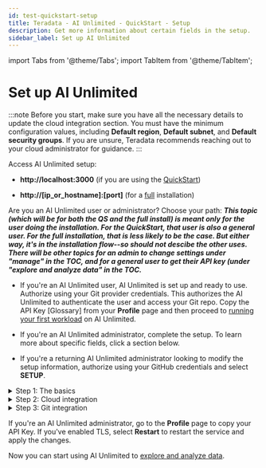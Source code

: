 ```yaml
---
id: test-quickstart-setup
title: Teradata - AI Unlimited - QuickStart - Setup 
description: Get more information about certain fields in the setup.
sidebar_label: Set up AI Unlimited
---
```


import Tabs from '@theme/Tabs';
import TabItem from '@theme/TabItem';

# Set up AI Unlimited

:::note
Before you start, make sure you have all the necessary details to update the cloud integration section. You must have the minimum configuration values, including **Default region**, **Default subnet**, and **Default security groups**. If you are unsure, Teradata recommends reaching out to your cloud administrator for guidance.
:::

Access AI Unlimited setup:

- **http://localhost:3000** (if you are using the [QuickStart](/docs/install-ai-unlimited/quickstart/index.md))

- **http://[ip_or_hostname]:[port]** (for a [full](/docs/install-ai-unlimited/production/index.md) installation)

Are you an AI Unlimited user or administrator? Choose your path: ***This topic (which will be for both the QS and the full install) is meant only for the user doing the installation. For the QuickStart, that user is also a general user. For the full installation, that is less likely to be the case. But either way, it's in the installation flow--so should not descibe the other uses. There will be other topics for an admin to change settings under "manage" in the TOC, and for a general user to get their API key (under "explore and analyze data" in the TOC.***

- If you're an AI Unlimited user, AI Unlimited is set up and ready to use. Authorize using your Git provider credentials. This authorizes the AI Unlimited to authenticate the user and access your Git repo. Copy the API Key [Glossary] from your **Profile** page and then proceed to [running your first workload](/docs/explore-and-analyze-data/example-projects.md) on AI Unlimited.

- If you're an AI Unlimited administrator, complete the setup. To learn more about specific fields, click a section below. 

- If you're a returning AI Unlimited administrator looking to modify the setup information, authorize using your GitHub credentials and select **SETUP**.


<details>

<summary>Step 1: The basics</summary>

* **Service base URL**: The root URL of the service. This value determines the URL you’ll be redirected to after successful Git authorization and varies depending on the type of installation. 

    * QuickStart:
    * Demo or Full install: 

* **Git provider**: The Git provider used to store project details. 
* **Service log levels**: Defines the level of detail recorded in the log files. The default is **Info**; however, Teradata recommends selecting **Debug**. This option captures fine-grained informational events that could help you debug errors.

* **Engine IP network type**: The type of network assigned to an engine instance that would allow AI Unlimited to communicate with the engine. Select **Private** if you're deploying the engine in the same VPC as AI Unlimited. Select **Public** if AI Unlimited is running on a local container.

* **Use TLS**: Indicates if [Transport Layer Security (TLS)](/docs/glossary.md#glo-tls) support is enabled to secure communication to AI Unlimited. If you use a self-hosted AI Unlimited instance without a load balancer, Teradata recommends setting this option to **True** and uploading or generating TLS certificates. For enterprise users employing a load balancer, set this option to **False**, as the load balancer manages TLS certificates.
    
    If you have a certificate issued by a trusted Certificate Authority (CA), you can provide it and its key. You'll be responsible for managing the certificate lifecycle, including renewal and validation. If you have specific requirements or need more control over your certificates, bringing your own is a good option. You can also select **GENERATE TLS** to use a Teradata system-generated certificate. It automatically renews before it expires.

After you've filled in all the details, select **Update**.

</details>

<details>

<summary>Step 2: Cloud integration</summary>
:::note
You can modify these parameters directly from the Jupyter notebook while connecting to the AI Unlimited engine.
::: 

<Tabs>
<TabItem value="aws1" label="AWS">

- **Default region**: The region where you want to deploy the engine. Teradata recommends choosing the region closest to your primary work location.
- **Default subnet**: The subnet that provides the engine instance with a route to an internet gateway. If you don't specify a subnet, the engine is automatically associated with the default subnet.
- **Default IAM role**: The default IAM identity that provides the required permissions to deploy the engine instance. When a default IAM role is assigned to a user or resource, the user or resource automatically assumes the role and gains the permissions granted to the role. If AI Unlimited creates the [IAM role](https://docs.aws.amazon.com/IAM/latest/UserGuide/id_roles_create.html), it creates it for the AWS [cluster](/docs/glossary.md#glo-cluster) that deploys the engine&mdash;each time you deploy the engine. If your organization creates the role, it must be broad enough to include all the clusters that might deploy the engine.
- **Resource tags**: The key-value pair applied to a resource to hold metadata about that resource. With a resource tag, you can quickly identify, organize, and manage the AI Unlimited resources you use in your environment.
- **Default CIDRs**: The list of Classless Inter-Domain Routing (CIDR) network addresses that can be allocated to the engine. Use CIDR to allocate IP addresses flexibly and efficiently in your network. If you don't specify a CIDR, the engine is automatically associated with the default CIDR.
- **Default security groups**: The list of security groups for the VPC in each region. Security group is a virtual firewall that contains rules to monitor and filter the incoming and outgoing traffic for the VPC in each region. If you don't specify a security group, the engine is automatically associated with the default security group for the VPC. If you're deploying AI Unlimited using the CloudFormation template or ARM template, make sure the default security group is the same as the one in the template to ensure AI Unlimited can communicate with the AI Unlimited engine.
- **Role Prefix**: The string of characters prepended to the name of a role. You can use a role prefix to organize and manage roles and to enforce naming conventions.
- **Permission Boundary**: The maximum permissions an IAM entity can have regardless of the permissions defined in the identity-based policy. You can define and manage the user permissions and roles and enforce compliance requirements.

After you've filled-in all the details, select **Update**.

</TabItem>
<TabItem value="azure" label="Azure">

- **Default region**: A single Azure environment corresponds to a single VNet located in a specific region, and all the resources deployed by AI Unlimited on Azure are deployed into that VNet. Teradata recommends selecting a region closest to your primary work location or the region where your data is located.
- **Default CIDRs**: The address range to define the range of private IPs for VM instances provisioned into the subnets. The CIDR range must be between /16 and /24. The default is 10.0.0.0/16, however you can modify the value based on your organizational policy.
- **Default security group**: Controls inbound and outbound traffic to and from Azure resources within a specified network. Use this field to allow users from your organization access to the resources.
- **Resource tags**: The key-value pair that helps you identify resources based on settings that are relevant to your organization. Use the ai-unlimited tag to quickly identify, organize, and manage the resources you use in your environment.

After you've filled in all the details, select **Update**.

</TabItem>
</Tabs>

</details>

<details>

<summary>Step 3: Git integration</summary>

- **Application URL**: The default URL of your Git provider account. If you're using an Enterprise account, Teradata recommends updating this value to match your hosted private URL by modifying the **Base URL**.

- **Callback URL**: The URL to redirect to after you authorize using the Git provider. 

- **Base URL**: The base URL of your Git provider account. The URL may vary based on your account type. For example, https://github.company.com/ for a GitHub Enterprise account. To change the **Application URL**, update this value.

- **Client ID**: The Client ID you received from the Git provider on creating your OAuth App.

- **Client Secret**: The Client secret ID you received from the Git provider on creating your OAuth App. 

** Configure GitHub Organization Access**

<Tabs>
<TabItem value="github" label="GitHub">

- **Authorizing Organization**: Restricts AI Unlimited access to users belonging to a specific organization on GitHub. If left blank, any user with a GitHub account can authorize and access AI Unlimited.

- **Repository Organization**: Create projects within the repository. If left blank, your projects are located in your personal GitHub space. Teradata recommends specifying this value to collaborate and centralize projects within a specific group.

</TabItem>

<TabItem value="gitlab" label="GitLab">

- **Authorizing Group ID**: The unique identifier assigned to a group within GitLab that has the authorization to access AI Unlimited. 

- **Repository Group ID**: The unique identifier assigned to the repository where the AI Unlimited projects are to be stored. Use this field to organize repositories into logical groups, allowing for easier management and access control.

</TabItem>
</Tabs>

Select **Update** and then **Login**. 
</details>

If you're an AI Unlimited administrator, go to the **Profile** page to copy your API Key. If you've enabled TLS, select **Restart** to restart the service and apply the changes.

Now you can start using AI Unlimited to [explore and analyze data](/docs/explore-and-analyze-data).

